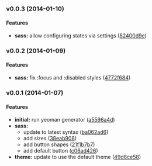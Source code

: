 <a name="v0.0.3"></a>
### v0.0.3 (2014-01-10)


#### Features

* **sass:** allow configuring states via settings ([82400d9e](http://github.com/asimov/asimov-contrib-buttons/commit/82400d9e4730fe4be8896b558078fb48d959c861))

<a name="v0.0.2"></a>
### v0.0.2 (2014-01-09)


#### Features

* **sass:** fix :focus and :disabled styles ([4772f684](http://github.com/asimov/asimov-contrib-buttons/commit/4772f684fe5b6532ed305b2c19a976de233ac21a))

<a name="v0.0.1"></a>
### v0.0.1 (2014-01-07)


#### Features

* **initial:** run yeoman generator ([a5596a4d](http://github.com/asimov/asimov-contrib-buttons/commit/a5596a4da22e5989fc7302e253e5c20656d48fc7))
* **sass:**
  * update to latest syntax ([ba062ad6](http://github.com/asimov/asimov-contrib-buttons/commit/ba062ad6967e6799cb4e9d7ceb44b0348c79b36b))
  * add sizes ([38eab908](http://github.com/asimov/asimov-contrib-buttons/commit/38eab908924a288136ce6161c975015d87043397))
  * add button shapes ([21f1b7b7](http://github.com/asimov/asimov-contrib-buttons/commit/21f1b7b70b532dc2945d86e19569274732f10b47))
  * add default button ([c06ad426](http://github.com/asimov/asimov-contrib-buttons/commit/c06ad42688bbdce6b5c1e94e196a69767a75d5a1))
* **theme:** update to use the default theme ([49d8ce58](http://github.com/asimov/asimov-contrib-buttons/commit/49d8ce5813f3f9865f10f3b580981a739c0648e6))

 
